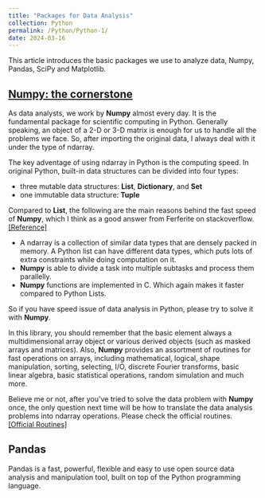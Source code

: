 ```yaml
---
title: "Packages for Data Analysis"
collection: Python
permalink: /Python/Python-1/
date: 2024-03-16
---
```


This article introduces the basic packages we use to analyze data, Numpy, Pandas, SciPy and Matplotlib.

## [Numpy: the cornerstone](https://numpy.org/)
As data analysts, we work by **Numpy** almost every day. 
It is the fundamental package for scientific computing in Python.
Generally speaking, an object of a 2-D or 3-D matrix is enough for us to handle all the problems we face.
So, after importing the original data, I always deal with it under the type of ndarray.

The key adventage of using ndarray in Python is the computing speed.
In original Python, built-in data structures can be divided into four types: 
- three mutable data structures: **List**, **Dictionary**, and **Set**
- one immutable data structure: **Tuple**

Compared to **List**, the following are the main reasons behind the fast speed of **Numpy**, which I think as a good answer from Ferferite on stackoverflow.[[Reference]](https://stackoverflow.com/questions/63409324/why-numpy-array-is-faster-than-list-in-python)
- A ndarray is a collection of similar data types that are densely packed in memory. A Python list can have different data types, which puts lots of extra constraints while doing computation on it.
- **Numpy** is able to divide a task into multiple subtasks and process them parallelly.
- **Numpy** functions are implemented in C. Which again makes it faster compared to Python Lists.

So if you have speed issue of data analysis in Python, please try to solve it with **Numpy**.

In this library, you should remember that the basic element always a multidimensional array object or various derived objects (such as masked arrays and matrices).
Also, **Numpy** provides an assortment of routines for fast operations on arrays, including mathematical, logical, shape manipulation, sorting, selecting, I/O, discrete Fourier transforms, basic linear algebra, basic statistical operations, random simulation and much more.

Believe me or not, after you've tried to solve the data problem with **Numpy** once, the only question next time will be how to translate the data analysis problems into ndarray operations. Please check the official routines. [[Official Routines]](https://numpy.org/doc/stable/reference/routines.html) 

## Pandas
Pandas is a fast, powerful, flexible and easy to use open source data analysis and manipulation tool,
built on top of the Python programming language.